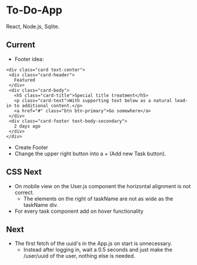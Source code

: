 # To-Do-App

React, Node.js, Sqlite.

## Current
 - Footer idea: 
 ```
 <div class="card text-center">
  <div class="card-header">
    Featured
  </div>
  <div class="card-body">
    <h5 class="card-title">Special title treatment</h5>
    <p class="card-text">With supporting text below as a natural lead-in to additional content.</p>
    <a href="#" class="btn btn-primary">Go somewhere</a>
  </div>
  <div class="card-footer text-body-secondary">
    2 days ago
  </div>
</div>
 ```
- Create Footer
- Change the upper right button into a + (Add new Task button).

## CSS Next
- On mobile view on the User.js component the horizontal alignment is not correct.
    - The elements on the right of taskName are not as wide as the taskName div.
- For every task component add on hover functionality

## Next

- The first fetch of the uuid's in the App.js on start is unnecessary.
    - Instead after logging in, wait a 0.5 seconds and just make the /user/uuid of the user, nothing else is needed.
